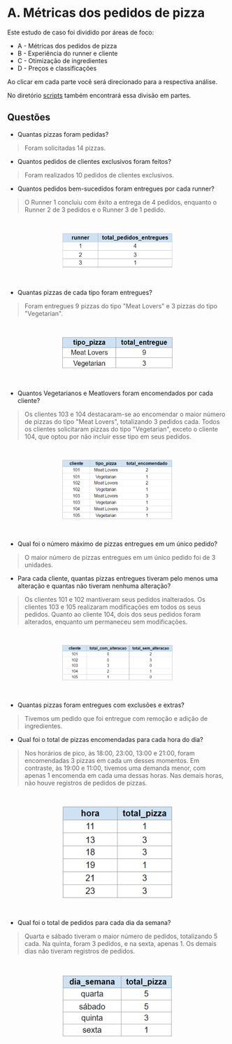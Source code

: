 # A. Métricas dos pedidos de pizza

Este estudo de caso foi dividido por áreas de foco:

* A - Métricas dos pedidos de pizza
* B - Experiência do runner e cliente
* C - Otimização de ingredientes
* D - Preços e classificações

Ao clicar em cada parte você será direcionado para a respectiva análise. 

No diretório [scripts](https://github.com/claudiaanjos/projetos-analise-dados/tree/main/projetos/projeto06/scripts) também encontrará essa divisão em partes.

## Questões

* Quantas pizzas foram pedidas?

>Foram solicitadas 14 pizzas.

* Quantos pedidos de clientes exclusivos foram feitos?

>Foram realizados 10 pedidos de clientes exclusivos.

* Quantos pedidos bem-sucedidos foram entregues por cada runner?

>O Runner 1 concluiu com êxito a entrega de 4 pedidos, enquanto o Runner 2 de 3 pedidos e o Runner 3 de 1 pedido.

&nbsp;

<div align='center'>
<img src="https://github.com/claudiaanjos/projetos-analise-dados/blob/main/projetos/projeto06/images/image09.png" width="50%"/>
</div>

&nbsp;

* Quantas pizzas de cada tipo foram entregues?

>Foram entregues 9 pizzas do tipo "Meat Lovers" e 3 pizzas do tipo "Vegetarian".

&nbsp;

<div align='center'>
<img src="https://github.com/claudiaanjos/projetos-analise-dados/blob/main/projetos/projeto06/images/image10.png" width="50%"/>
</div>

&nbsp;

* Quantos Vegetarianos e Meatlovers foram encomendados por cada cliente?

>Os clientes 103 e 104 destacaram-se ao encomendar o maior número de pizzas do tipo "Meat Lovers", totalizando 3 pedidos cada. Todos os clientes solicitaram pizzas do tipo "Vegetarian", exceto o cliente 104, que optou por não incluir esse tipo em seus pedidos.

&nbsp;

<div align='center'>
<img src="https://github.com/claudiaanjos/projetos-analise-dados/blob/main/projetos/projeto06/images/image11.png" width="50%"/>
</div>

&nbsp;

* Qual foi o número máximo de pizzas entregues em um único pedido?

>O maior número de pizzas entregues em um único pedido foi de 3 unidades.

* Para cada cliente, quantas pizzas entregues tiveram pelo menos uma alteração e quantas não tiveram nenhuma alteração?

>Os clientes 101 e 102 mantiveram seus pedidos inalterados. Os clientes 103 e 105 realizaram modificações em todos os seus pedidos. Quanto ao cliente 104, dois dos seus pedidos foram alterados, enquanto um permaneceu sem modificações.

&nbsp;

<div align='center'>
<img src="https://github.com/claudiaanjos/projetos-analise-dados/blob/main/projetos/projeto06/images/image12.png" width="50%"/>
</div>

&nbsp;

* Quantas pizzas foram entregues com exclusões e extras?

>Tivemos um pedido que foi entregue com remoção e adição de ingredientes.

* Qual foi o total de pizzas encomendadas para cada hora do dia?

>Nos horários de pico, às 18:00, 23:00, 13:00 e 21:00, foram encomendadas 3 pizzas em cada um desses momentos. Em contraste, às 19:00 e 11:00, tivemos uma demanda menor, com apenas 1 encomenda em cada uma dessas horas. Nas demais horas, não houve registros de pedidos de pizzas.

&nbsp;

<div align='center'>
<img src="https://github.com/claudiaanjos/projetos-analise-dados/blob/main/projetos/projeto06/images/image13.png" width="50%"/>
</div>

&nbsp;

* Qual foi o total de pedidos para cada dia da semana?

>Quarta e sábado tiveram o maior número de pedidos, totalizando 5 cada. Na quinta, foram 3 pedidos, e na sexta, apenas 1. Os demais dias não tiveram registros de pedidos.

&nbsp;

<div align='center'>
<img src="https://github.com/claudiaanjos/projetos-analise-dados/blob/main/projetos/projeto06/images/image27.png" width="50%"/>
</div>